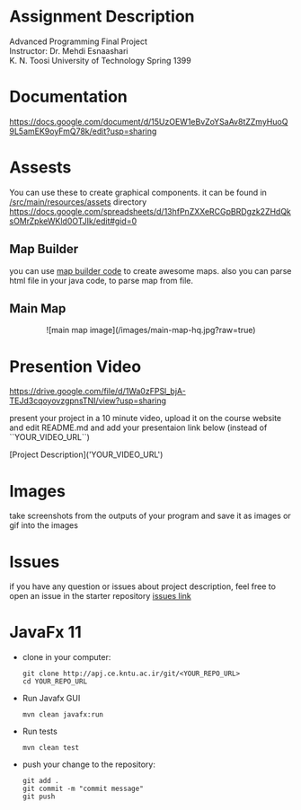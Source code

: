 # Assignment Description
<p> Advanced Programming Final Project <br>
    Instructor: Dr. Mehdi Esnaashari <br>
    K. N. Toosi University of Technology Spring 1399 <br>

</p> 

<alt dir="rtl" align="right">

  </alt> 

# Documentation
https://docs.google.com/document/d/15UzOEW1eBvZoYSaAv8tZZmyHuoQ9L5amEK9oyFmQ78k/edit?usp=sharing

# Assests
You can use these to create graphical components. 
it can be found in [/src/main/resources/assets](http://apj.ce.kntu.ac.ir/git/root/hw5-fariborz-bomberman-starter/-/tree/master/src/main/resources/assets) directory
https://docs.google.com/spreadsheets/d/13hfPnZXXeRCGpBRDgzk2ZHdQksOMrZpkeWKld0OTJIk/edit#gid=0

## Map Builder
you can use [map builder code](http://apj.ce.kntu.ac.ir/git/root/hw5-fariborz-bomberman-starter/-/blob/master/src/main/resources/map-builder/index.html) to create awesome maps.
also you can parse html file in your java code, to parse map from file. 

## Main Map 
<!--[](http://apj.ce.kntu.ac.ir/git/root/hw5-fariborz-bomberman-starter/-/blob/master/images/main-map.jpg)-->
<!--<img src="http://apj.ce.kntu.ac.ir/git/root/hw5-fariborz-bomberman-starter/-/blob/master/images/main-map.jpg" alt="main map image url"/>-->
<div align=center> ![main map image](/images/main-map-hq.jpg?raw=true) </div>


# Presention Video
https://drive.google.com/file/d/1Wa0zFPSl_bjA-TEJd3cqoyovzgpnsTNI/view?usp=sharing
<p> present your project in a 10 minute video, upload it on the course website and edit README.md and add your presentaion link below (instead of ``YOUR_VIDEO_URL``) </p>
[Project Description]('YOUR_VIDEO_URL')


# Images
take screenshots from the outputs of your program and save it as images or gif into the images

# Issues
if you have any question or issues about project description, feel free to open an issue in the starter repository
[issues link](http://apj.ce.kntu.ac.ir/git/root/hw5-fariborz-bomberman-starter/-/issues)

# JavaFx 11

<ul>
<li>
clone in your computer: 

```
git clone http://apj.ce.kntu.ac.ir/git/<YOUR_REPO_URL>
cd YOUR_REPO_URL
```


</li>
<li>
    <p>Run Javafx GUI</p>
    
```
mvn clean javafx:run
```

</li>

<li>
    <p>Run tests</p>
    
```
mvn clean test
```
</li>

<li>
<p> push your change to the repository: </p>
 
```
git add .
git commit -m "commit message"
git push
```
</li>
</ul>
